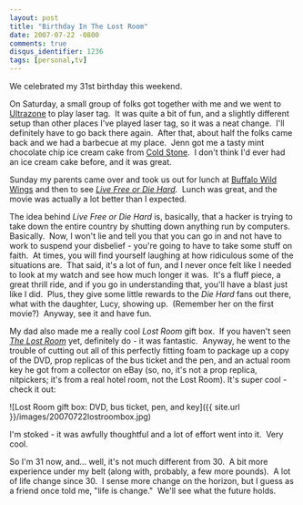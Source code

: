 ```yaml
---
layout: post
title: "Birthday In The Lost Room"
date: 2007-07-22 -0800
comments: true
disqus_identifier: 1236
tags: [personal,tv]
---
```

We celebrated my 31st birthday this weekend.

On Saturday, a small group of folks got together with me and we went to
[Ultrazone](http://www.ultrazoneportland.com/) to play laser tag.  It
was quite a bit of fun, and a slightly different setup than other places
I've played laser tag, so it was a neat change.  I'll definitely have to
go back there again.  After that, about half the folks came back and we
had a barbecue at my place.  Jenn got me a tasty mint chocolate chip ice
cream cake from [Cold
Stone](http://en.wikipedia.org/wiki/Cold_Stone_Creamery).  I don't think
I'd ever had an ice cream cake before, and it was great.

Sunday my parents came over and took us out for lunch at [Buffalo Wild
Wings](http://www.buffalowildwings.com) and then to see *[Live Free or
Die Hard](http://www.livefreeordiehard.com/)*.  Lunch was great, and the
movie was actually a lot better than I expected.

The idea behind *Live Free or Die Hard* is, basically, that a hacker is
trying to take down the entire country by shutting down anything run by
computers.  Basically.  Now, I won't lie and tell you that you can go in
and not have to work to suspend your disbelief - you're going to have to
take some stuff on faith.  At times, you will find yourself laughing at
how ridiculous some of the situations are.  That said, it's a lot of
fun, and I never once felt like I needed to look at my watch and see how
much longer it was.  It's a fluff piece, a great thrill ride, and if you
go in understanding that, you'll have a blast just like I did.  Plus,
they give some little rewards to the *Die Hard* fans out there, what
with the daughter, Lucy, showing up.  (Remember her on the first
movie?)  Anyway, see it and have fun.

My dad also made me a really cool *Lost Room* gift box.  If you haven't
seen *[The Lost
Room](http://www.amazon.com/gp/product/B000MMMTD2?ie=UTF8&tag=mhsvortex&linkCode=as2&camp=1789&creative=9325&creativeASIN=B000MMMTD2)*
yet, definitely do - it was fantastic.  Anyway, he went to the trouble
of cutting out all of this perfectly fitting foam to package up a copy
of the DVD, prop replicas of the bus ticket and the pen, and an actual
room key he got from a collector on eBay (so, no, it's not a prop
replica, nitpickers; it's from a real hotel room, not the Lost Room).
It's super cool - check it out:

![Lost Room gift box: DVD, bus ticket, pen, and
key]({{ site.url }}/images/20070722lostroombox.jpg)

I'm stoked - it was awfully thoughtful and a lot of effort went into
it.  Very cool.

So I'm 31 now, and... well, it's not much different from 30.  A bit more
experience under my belt (along with, probably, a few more pounds).  A
lot of life change since 30.  I sense more change on the horizon, but I
guess as a friend once told me, "life is change."  We'll see what the
future holds.
